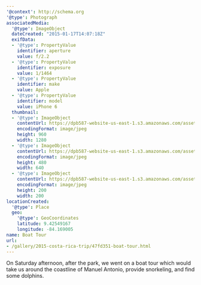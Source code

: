 ```yaml
---
'@context': http://schema.org
'@type': Photograph
associatedMedia:
  '@type': ImageObject
  dateCreated: "2015-01-17T14:07:18Z"
  exifData:
  - '@type': PropertyValue
    identifier: aperture
    value: f/2.2
  - '@type': PropertyValue
    identifier: exposure
    value: 1/1464
  - '@type': PropertyValue
    identifier: make
    value: Apple
  - '@type': PropertyValue
    identifier: model
    value: iPhone 6
  thumbnail:
  - '@type': ImageObject
    contentUrl: https://dpb587-website-us-east-1.s3.amazonaws.com/asset/gallery/2015-costa-rica-trip/47fd351-boat-tour~1280.jpg
    encodingFormat: image/jpeg
    height: 960
    width: 1280
  - '@type': ImageObject
    contentUrl: https://dpb587-website-us-east-1.s3.amazonaws.com/asset/gallery/2015-costa-rica-trip/47fd351-boat-tour~640w.jpg
    encodingFormat: image/jpeg
    height: 480
    width: 640
  - '@type': ImageObject
    contentUrl: https://dpb587-website-us-east-1.s3.amazonaws.com/asset/gallery/2015-costa-rica-trip/47fd351-boat-tour~200x200.jpg
    encodingFormat: image/jpeg
    height: 200
    width: 200
locationCreated:
  '@type': Place
  geo:
    '@type': GeoCoordinates
    latitude: 9.42549167
    longitude: -84.169005
name: Boat Tour
url:
- /gallery/2015-costa-rica-trip/47fd351-boat-tour.html
---
```


On Saturday afternoon, after the park, we went on a boat tour which would take us around the coastline of Manuel Antonio, provide snorkeling, and find some dolphins.
